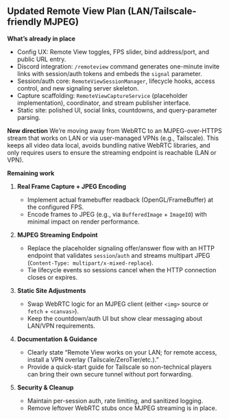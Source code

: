 ## Updated Remote View Plan (LAN/Tailscale-friendly MJPEG)

**What’s already in place**
- Config UX: Remote View toggles, FPS slider, bind address/port, and public URL entry.
- Discord integration: `/remoteview` command generates one-minute invite links with session/auth tokens and embeds the `signal` parameter.
- Session/auth core: `RemoteViewSessionManager`, lifecycle hooks, access control, and new signaling server skeleton.
- Capture scaffolding: `RemoteViewCaptureService` (placeholder implementation), coordinator, and stream publisher interface.
- Static site: polished UI, social links, countdowns, and query-parameter parsing.

**New direction**
We’re moving away from WebRTC to an MJPEG-over-HTTPS stream that works on LAN or via user-managed VPNs (e.g., Tailscale). This keeps all video data local, avoids bundling native WebRTC libraries, and only requires users to ensure the streaming endpoint is reachable (LAN or VPN).

**Remaining work**
1. **Real Frame Capture + JPEG Encoding**
   - Implement actual framebuffer readback (OpenGL/FrameBuffer) at the configured FPS.
   - Encode frames to JPEG (e.g., via `BufferedImage` + `ImageIO`) with minimal impact on render performance.

2. **MJPEG Streaming Endpoint**
   - Replace the placeholder signaling offer/answer flow with an HTTP endpoint that validates `session`/`auth` and streams multipart JPEG (`Content-Type: multipart/x-mixed-replace`).
   - Tie lifecycle events so sessions cancel when the HTTP connection closes or expires.

3. **Static Site Adjustments**
   - Swap WebRTC logic for an MJPEG client (either `<img>` source or `fetch` + `<canvas>`).
   - Keep the countdown/auth UI but show clear messaging about LAN/VPN requirements.

4. **Documentation & Guidance**
   - Clearly state “Remote View works on your LAN; for remote access, install a VPN overlay (Tailscale/ZeroTier/etc.).”
   - Provide a quick-start guide for Tailscale so non-technical players can bring their own secure tunnel without port forwarding.

5. **Security & Cleanup**
   - Maintain per-session auth, rate limiting, and sanitized logging.
   - Remove leftover WebRTC stubs once MJPEG streaming is in place.
